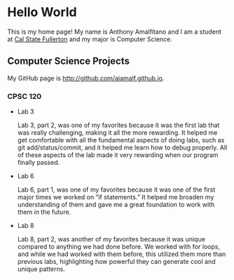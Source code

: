 # Hello World

This is my home page! My name is Anthony Amalfitano and I am a student at [Cal State Fullerton](http://www.fullerton.edu/) and my major is Computer Science.

## Computer Science Projects

My GitHub page is http://github.com/ajamalf.github.io.

### CPSC 120

* Lab 3

    Lab 3, part 2, was one of my favorites because it was the first lab that was really challenging, making it all the more rewarding. It helped me get comfortable with all the fundamental aspects of doing labs, such as git add/status/commit, and it helped me learn how to debug properly. All of these aspects of the lab made it very rewarding when our program finally passed.

* Lab 6

    Lab 6, part 1, was one of my favorites because it was one of the first major times we worked on “if statements.” It helped me broaden my understanding of them and gave me a great foundation to work with them in the future.

* Lab 8

    Lab 8, part 2, was another of my favorites because it was unique compared to anything we had done before. We worked with for loops, and while we had worked with them before, this utilized them more than previous labs, highlighting how powerful they can generate cool and unique patterns.